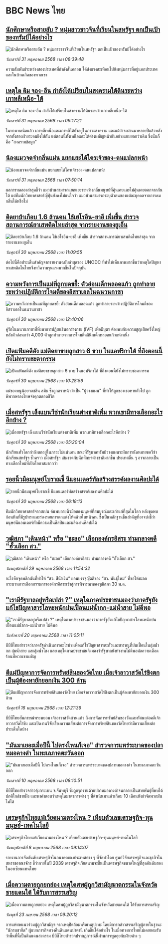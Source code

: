 # BBC News ไทย## [นักศึกษาหรือสายลับ ? หนุ่มสาวชาวจีนที่เรียนในสหรัฐฯ ตกเป็นเป้าของทรัมป์ได้อย่างไร  ](https://www.bbc.com/thai/articles/c1w3zl149ywo?at_campaign=githubrss)![นักศึกษาหรือสายลับ ? หนุ่มสาวชาวจีนที่เรียนในสหรัฐฯ ตกเป็นเป้าของทรัมป์ได้อย่างไร  ](https://ichef.bbci.co.uk/ace/standard/240/cpsprodpb/c566/live/71596f10-3def-11f0-bace-e1270fc31f5e.jpg)_วันเสาร์ที่ 31 พฤษภาคม 2568 เวลา 08:39:48_ความสัมพันธ์ระหว่างสองประเทศที่กำลังสั่นคลอน ได้ส่งแรงสะเทือนไปยังหนุ่มสาวที่อยู่นอกประเทศ และในบ้านเกิดของพวกเขา## [เหตุใด คิม จอง-อึน กำลังได้เปรียบในสงครามใต้ดินระหว่างเกาหลีเหนือ-ใต้](https://www.bbc.com/thai/articles/c0570196el4o?at_campaign=githubrss)![เหตุใด คิม จอง-อึน กำลังได้เปรียบในสงครามใต้ดินระหว่างเกาหลีเหนือ-ใต้](https://ichef.bbci.co.uk/ace/standard/240/cpsprodpb/096d/live/029d8a50-3dfb-11f0-bace-e1270fc31f5e.jpg)_วันเสาร์ที่ 31 พฤษภาคม 2568 เวลา 09:17:21_ในทางเทคนิคแล้ว เกาหลีเหนือและเกาหลีใต้ยังอยู่ในภาวะสงคราม และแม้ว่าจะผ่านมาหลายปีแล้วหลังจากทั้งสองฝ่ายระดมยิงใส่กัน แต่ตอนนี้ทั้งเหนือและใต้ต่างเผชิญหน้ากันอย่างแยบยลกว่าเดิม ซึ่งนั่นก็คือ "สงครามข้อมูล"## [น้องแมวจดจำกลิ่นแม่น แยกแยะได้ใครเจ้าของ-คนแปลกหน้า](https://www.bbc.com/thai/articles/cwyvrgl4lrxo?at_campaign=githubrss)![น้องแมวจดจำกลิ่นแม่น แยกแยะได้ใครเจ้าของ-คนแปลกหน้า](https://ichef.bbci.co.uk/ace/standard/240/cpsprodpb/e48b/live/5e0fdad0-3df3-11f0-bace-e1270fc31f5e.jpg)_วันเสาร์ที่ 31 พฤษภาคม 2568 เวลา 07:50:14_ผลการทดลองล่าสุดชี้ว่า แมวบ้านสามารถแยกแยะระหว่างกลิ่นมนุษย์ที่คุ้นเคยและไม่คุ้นเคยออกจากกันได้ แต่ทีมนักวิทยาศาสตร์ญี่ปุ่นยังคงไม่แน่ใจว่า แมวบ้านสามารถระบุตัวตนของแต่ละบุคคลจากการดมกลิ่นได้หรือไม่## [ติดยาบ้าเกือบ 1.6 ล้านคน ใช้เฮโรอีน-ยาอี เพิ่มขึ้น สำรวจสถานการณ์ยาเสพติดไทยล่าสุด จากรายงานของยูเอ็น](https://www.bbc.com/thai/articles/c70nr0drdy7o?at_campaign=githubrss)![ติดยาบ้าเกือบ 1.6 ล้านคน ใช้เฮโรอีน-ยาอี เพิ่มขึ้น สำรวจสถานการณ์ยาเสพติดไทยล่าสุด จากรายงานของยูเอ็น](https://ichef.bbci.co.uk/ace/standard/240/cpsprodpb/8e0a/live/837e7a60-3d44-11f0-af00-f94ff1cabcc0.jpg)_วันศุกร์ที่ 30 พฤษภาคม 2568 เวลา 11:09:55_ต่อไปนี้คือประเด็นสำคัญจากรายงานฉบับล่าสุดของ UNODC ที่ทำให้เห็นภาพมากขึ้นว่าเหตุใดปัญหายาเสพติดในไทยจึงทวีความรุนแรงมากขึ้นในปัจจุบัน## [ความหวังการเป็นแม่ที่ถูกบดขยี้: ตัวอ่อนเด็กหลอดแก้ว ถูกทำลายระหว่างปฏิบัติการโจมตีของอิสราเอลในฉนวนกาซา](https://www.bbc.com/thai/articles/c5yx2dklxyqo?at_campaign=githubrss)![ความหวังการเป็นแม่ที่ถูกบดขยี้: ตัวอ่อนเด็กหลอดแก้ว ถูกทำลายระหว่างปฏิบัติการโจมตีของอิสราเอลในฉนวนกาซา](https://ichef.bbci.co.uk/ace/standard/240/cpsprodpb/73fc/live/8e5e1a70-37dc-11f0-8519-3b5a01ebe413.jpg)_วันศุกร์ที่ 30 พฤษภาคม 2568 เวลา 12:40:06_คู่รักในฉนวนกาซาที่พึ่งพาการปฏิสนธินอกร่างกาย (IVF) เพื่อมีบุตร ต้องพบกับความสูญเสียครั้งใหญ่ หลังตัวอ่อนกว่า 4,000 ตัวถูกทำลายจากการโจมตีคลินิกเด็กหลอดแก้วแห่งหนึ่ง## [เปิดแฟ้มคดีดัง แม่ติดยาขายลูกสาว 6 ขวบ ในแอฟริกาใต้ ที่ถึงตอนนี้ยังไม่ทราบชะตากรรม](https://www.bbc.com/thai/articles/cg4vn903d5yo?at_campaign=githubrss)![เปิดแฟ้มคดีดัง แม่ติดยาขายลูกสาว 6 ขวบ ในแอฟริกาใต้ ที่ถึงตอนนี้ยังไม่ทราบชะตากรรม](https://ichef.bbci.co.uk/ace/standard/240/cpsprodpb/f567/live/68065970-3c67-11f0-b6e6-4ddb91039da1.jpg)_วันศุกร์ที่ 30 พฤษภาคม 2568 เวลา 10:28:56_แม่ของหนูน้อยจอชลิน สมิธ ซึ่งถูกตราหน้าว่าเป็น "ผู้วางแผน" ที่ทำให้ลูกของเธอหายตัวไป ถูกพิพากษาลงโทษจำคุกตลอดชีวิต## [เมื่อสหรัฐฯ เล็งแบนวีซ่านักเรียนต่างชาติเพิ่ม พวกเขามีทางเลือกอะไรอีกบ้าง ? ](https://www.bbc.com/thai/articles/cy4k7zygex8o?at_campaign=githubrss)![เมื่อสหรัฐฯ เล็งแบนวีซ่านักเรียนต่างชาติเพิ่ม พวกเขามีทางเลือกอะไรอีกบ้าง ? ](https://ichef.bbci.co.uk/ace/standard/240/cpsprodpb/80af/live/8b020d40-3cb5-11f0-aa24-d1c64c46ace6.jpg)_วันศุกร์ที่ 30 พฤษภาคม 2568 เวลา 05:20:04_นักเรียนทั่วโลกกำลังตกอยู่ในภาวะไม่แน่นอน ขณะที่รัฐบาลทรัมป์วางแผนระงับการนัดหมายขอวีซ่านักเรียนสหรัฐฯ ชั่วคราว เมื่อสหรัฐฯ เข้มงวดกับนักศึกษาต่างชาติมากขึ้น ประเทศอื่น ๆ อาจกลายเป็นทางเลือกใหม่ที่เปิดโอกาสมากกว่า## [รอยนิ้วมือมนุษย์โบราณชี้ นีแอนเดอร์ทัลสร้างสรรค์ผลงานศิลปะได้](https://www.bbc.com/thai/articles/cn8ze0g0585o?at_campaign=githubrss)![รอยนิ้วมือมนุษย์โบราณชี้ นีแอนเดอร์ทัลสร้างสรรค์ผลงานศิลปะได้](https://ichef.bbci.co.uk/ace/standard/240/cpsprodpb/4bc4/live/1d27bfc0-3b1d-11f0-b0d7-71720076f013.jpg)_วันศุกร์ที่ 30 พฤษภาคม 2568 เวลา 06:18:13_ทีมนักวิทยาศาสตร์จากสเปน ค้นพบลายนิ้วมือของมนุษย์ที่สมบูรณ์และเก่าแก่ที่สุดในโลก หลังขุดพบก้อนหินที่มีรูปทรงและร่องรอยการตกแต่งให้คล้ายใบหน้าคน ซึ่งเป็นหลักฐานชิ้นสำคัญที่อาจบ่งชี้ว่า มนุษย์นีแอนเดอร์ทัลมีความเป็นศิลปินและผลิตงานศิลปะได้## [วุฒิสภา "เดินหน้า" หรือ "ชะลอ" เลือกองค์กรอิสระ ท่ามกลางคดี "ฮั้วเลือก สว."](https://www.bbc.com/thai/articles/crmkde372klo?at_campaign=githubrss)![วุฒิสภา "เดินหน้า" หรือ "ชะลอ" เลือกองค์กรอิสระ ท่ามกลางคดี "ฮั้วเลือก สว."](https://ichef.bbci.co.uk/ace/standard/240/cpsprodpb/69c2/live/feb623d0-3c82-11f0-aa90-1145a4d19239.jpg)_วันพฤหัสบดีที่ 29 พฤษภาคม 2568 เวลา 11:54:32_อะไรคือจุดพลิกผันที่ทำให้ “สว. สีน้ำเงิน” ยอมบรรจุญัตติของ “สว. พันธุ์ใหม่” ที่ขอให้ชะลอกระบวนการเลือกกรรมการองค์กรอิสระเข้าสู่การพิจารณาของวุฒิสภา 30 พ.ค.## ["เรามีรัฐบาลอยู่หรือเปล่า ?" เหตุใดภาคประชาชนมองว่าภาครัฐยังแก้ไขปัญหาสารโลหะหนักปนเปื้อนแม่น้ำกก-แม่น้ำสาย ไม่ดีพอ](https://www.bbc.com/thai/articles/cev44g1ed7go?at_campaign=githubrss)!["เรามีรัฐบาลอยู่หรือเปล่า ?" เหตุใดภาคประชาชนมองว่าภาครัฐยังแก้ไขปัญหาสารโลหะหนักปนเปื้อนแม่น้ำกก-แม่น้ำสาย ไม่ดีพอ](https://ichef.bbci.co.uk/ace/standard/240/cpsprodpb/2466/live/db2b4690-3569-11f0-8519-3b5a01ebe413.jpg)_วันอังคารที่ 20 พฤษภาคม 2568 เวลา 11:05:11_บีบีซีไทยสำรวจว่าภาครัฐดำเนินการอะไรบ้างเพื่อแก้ไขปัญหาสารตะกั่วและสารหนูที่ปนเปื้อนในลุ่มน้ำกก ลุ่มน้ำสาย และลุ่มน้ำโขง และเหตุใดภาคประชาชนจึงมองว่ารัฐบาลยังทำงานไม่ดีพอต่อความเดือดร้อนที่พวกเขาเผชิญ## [ตีแผ่ปัญหาการจัดการทรัพย์สินของวัดไทย เมื่อเจ้าอาวาสวัดไร่ขิงตกเป็นผู้ต้องหายักยอกเงิน 300 ล้าน](https://www.bbc.com/thai/articles/c79ed050x74o?at_campaign=githubrss)![ตีแผ่ปัญหาการจัดการทรัพย์สินของวัดไทย เมื่อเจ้าอาวาสวัดไร่ขิงตกเป็นผู้ต้องหายักยอกเงิน 300 ล้าน](https://ichef.bbci.co.uk/ace/standard/240/cpsprodpb/bdc3/live/976e9510-324e-11f0-9f11-ad778c3a662b.jpg)_วันศุกร์ที่ 16 พฤษภาคม 2568 เวลา 12:21:39_บีบีซีไทยสัมภาษณ์พระพยอม เจ้าอาวาสวัดสวนแก้ว ถึงการจัดการทรัพย์สินของวัดและทัศนะต่อคดีเจ้าอาวาสวัดไร่ขิง และเปิดงานวิจัยเรื่องความเสี่ยงต่อการจัดการทรัพย์สินของวัดไทยว่ามีความเสี่ยงต่อประเด็นใดบ้าง## ["มันมาเยอะเมื่อปีนี้ ไปตรงไหนก็เจอ" สำรวจการแพร่ระบาดของปลาหมอคางดำ ในทะเลภาคตะวันออก](https://www.bbc.com/thai/articles/cp3ndp09n3xo?at_campaign=githubrss)!["มันมาเยอะเมื่อปีนี้ ไปตรงไหนก็เจอ" สำรวจการแพร่ระบาดของปลาหมอคางดำ ในทะเลภาคตะวันออก](https://ichef.bbci.co.uk/ace/standard/240/cpsprodpb/1b2a/live/b6fb74b0-2cb9-11f0-b94c-af824e2cce35.jpg)_วันเสาร์ที่ 10 พฤษภาคม 2568 เวลา 08:10:51_บีบีซีไทยสำรวจอ่าวคุ้งกระเบน จ.จันทบุรี ซึ่งถูกรุกรานด้วยปลาหมอคางดำจนกลายเป็นสายพันธุ์ที่พบได้ปกติใกล้ชายฝั่ง และหาคำตอบว่าเหตุใดมาตรการต่าง ๆ ที่ดำเนินมาแล้วเกือบ 10 เดือนยังกำจัดพวกมันไม่ได้## [เศรษฐกิจไทยแพ้เวียดนามตรงไหน ? เทียบตัวเลขเศรษฐกิจ-ทุนมนุษย์-เทคโนโลยี](https://www.bbc.com/thai/articles/cm23n9zne41o?at_campaign=githubrss)![เศรษฐกิจไทยแพ้เวียดนามตรงไหน ? เทียบตัวเลขเศรษฐกิจ-ทุนมนุษย์-เทคโนโลยี](https://ichef.bbci.co.uk/ace/standard/240/cpsprodpb/3e98/live/d05a6dd0-2bce-11f0-b26b-ab62c890638b.jpg)_วันพฤหัสบดีที่ 8 พฤษภาคม 2568 เวลา 09:14:07_รายงานการจัดอันดับเศรษฐกิจในอนาคตของประเทศต่าง ๆ ที่จัดทำโดย ศูนย์วิจัยเศรษฐกิจและธุรกิจในสหราชอาณาจักร ชี้ว่าภายในปี 2039 เศรษฐกิจเวียดนามจะขึ้นเป็นเศรษฐกิจขนาดใหญ่ที่สุดอันดับสองในอาเซียนแทนไทย## [เมื่อความตายถูกยกย่อง เหตุใดศพผู้ถูกวิสามัญฆาตกรรมในจังหวัดชายแดนใต้ ได้รับการสรรเสริญ](https://www.bbc.com/thai/articles/c2ern0d99ngo?at_campaign=githubrss)![เมื่อความตายถูกยกย่อง เหตุใดศพผู้ถูกวิสามัญฆาตกรรมในจังหวัดชายแดนใต้ ได้รับการสรรเสริญ](https://ichef.bbci.co.uk/ace/standard/240/cpsprodpb/ac13/live/bdfd7780-2021-11f0-8c2e-77498b1ce297.jpg)_วันพุธที่ 23 เมษายน 2568 เวลา 09:20:12_การแห่ศพแนวร่วมผู้ถูกวิสามัญฯ จากเหตุปิดล้อมหรือเหตุปะทะ โดยมีการกล่าวสรรเสริญผู้ตายในฐานะ "นักรบชาฮีด" ผู้แบกภารกิจทวงคืนดินแดนปาตานี เกิดขึ้นได้อย่างไร ในเมื่อทางการไทยไม่เคยยอมรับว่าพื้นที่นี้เป็นดินแดนสงคราม บีบีซีไทยสำรวจปรากฏการณ์นี้ผ่านการพูดคุยกับฝ่ายต่าง ๆ